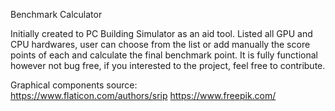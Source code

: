 
Benchmark Calculator

Initially created to PC Building Simulator as an aid tool. Listed all GPU and CPU hardwares, user can choose from the list or add 
manually the score points of each and calculate the final benchmark point.
It is fully functional however not bug free, if you interested to the project, feel free to contribute.


Graphical components source:
<br>
https://www.flaticon.com/authors/srip
https://www.freepik.com/
